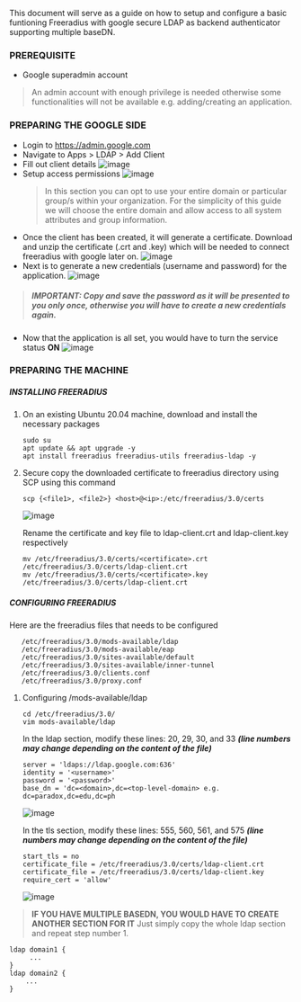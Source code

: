 This document will serve as a guide on how to setup and configure a basic funtioning Freeradius with google secure LDAP as backend authenticator supporting multiple baseDN. 

### PREREQUISITE
- Google superadmin account
> An admin account with enough privilege is needed otherwise some functionalities will not be available e.g. adding/creating an application.

### PREPARING THE GOOGLE SIDE

- Login to https://admin.google.com
- Navigate to Apps > LDAP > Add Client
- Fill out client details
  ![image](https://user-images.githubusercontent.com/29798188/160749498-ff9c13ba-294f-4ef1-8eb6-0d8b2ede8fc0.png)
- Setup access permissions
  ![image](https://user-images.githubusercontent.com/29798188/160750734-af6b6f16-f86d-4019-9847-2ba9f7f81d7d.png)
  > In this section you can opt to use your entire domain or particular group/s within your organization. For the simplicity of this guide we will choose the entire       domain and allow access to all system attributes and group information.
- Once the client has been created, it will generate a certificate. Download and unzip the certificate (.crt and .key) which will be needed to connect freeradius with google later on.
  ![image](https://user-images.githubusercontent.com/29798188/160751354-9c228b82-bca7-4ee4-8cbb-62403170f73a.png)
- Next is to generate a new credentials (username and password) for the application. 
  ![image](https://user-images.githubusercontent.com/29798188/160752098-ef4956e6-e40e-4a08-b167-d03dd3f21019.png)
> ##### IMPORTANT: Copy and save the password as it will be presented to you only once, otherwise you will have to create a new credentials again.
- Now that the application is all set, you would have to turn the service status **ON**
  ![image](https://user-images.githubusercontent.com/29798188/160752414-b20e0d66-51ee-4697-b40c-8230c1fede34.png)


### PREPARING THE MACHINE
  ##### **INSTALLING FREERADIUS**
  1. On an existing Ubuntu 20.04 machine, download and install the necessary packages
     ```
     sudo su
     apt update && apt upgrade -y
     apt install freeradius freeradius-utils freeradius-ldap -y
     ```
  2. Secure copy the downloaded certificate to freeradius directory using SCP using this command
     ```
     scp {<file1>, <file2>} <host>@<ip>:/etc/freeradius/3.0/certs
     ```
     ![image](https://user-images.githubusercontent.com/29798188/160761130-6f8b0a45-36b8-4d7d-a112-44b6aa2b5303.png)
   
     Rename the certificate and key file to ldap-client.crt and ldap-client.key respectively    
     ```
     mv /etc/freeradius/3.0/certs/<certificate>.crt /etc/freeradius/3.0/certs/ldap-client.crt
     mv /etc/freeradius/3.0/certs/<certificate>.key /etc/freeradius/3.0/certs/ldap-client.crt
     ```
  ##### **CONFIGURING FREERADIUS**
  Here are the freeradius files that needs to be configured
  ```
     /etc/freeradius/3.0/mods-available/ldap
     /etc/freeradius/3.0/mods-available/eap
     /etc/freeradius/3.0/sites-available/default
     /etc/freeradius/3.0/sites-available/inner-tunnel
     /etc/freeradius/3.0/clients.conf
     /etc/freeradius/3.0/proxy.conf
  ```
     
  1. Configuring /mods-available/ldap
     ```
     cd /etc/freeradius/3.0/
     vim mods-available/ldap
     ```
     In the ldap section, modify these lines: 20, 29, 30, and 33 _**(line numbers may change depending on the content of the file)**_
     ```
     server = 'ldaps://ldap.google.com:636'
     identity = '<username>'
     password = '<password>'
     base_dn = 'dc=<domain>,dc=<top-level-domain> e.g. dc=paradox,dc=edu,dc=ph
     ```
     ![image](https://user-images.githubusercontent.com/29798188/160765574-87156d69-3649-401e-89c9-ed36a4a81e24.png)
     
     In the tls section, modify these lines: 555, 560, 561, and 575 _**(line numbers may change depending on the content of the file)**_
     ```
     start_tls = no
     certificate_file = /etc/freeradius/3.0/certs/ldap-client.crt
     certificate_file = /etc/freeradius/3.0/certs/ldap-client.key
     require_cert = 'allow'
     ```
     ![image](https://user-images.githubusercontent.com/29798188/160769693-560d2b46-e8ef-435c-8469-5706b132b887.png)

  > **IF YOU HAVE MULTIPLE BASEDN, YOU WOULD HAVE TO CREATE ANOTHER SECTION FOR IT** Just simply copy the whole ldap section and repeat step number 1. 
  ``` 
  ldap domain1 { 
       ... 
  }
  ldap domain2 { 
      ... 
  } 
  ```
